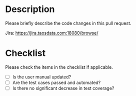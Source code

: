 # Description

Please briefly describe the code changes in this pull request.

Jira: https://jira.taosdata.com:18080/browse/<Jira-ID>

# Checklist

Please check the items in the checklist if applicable.

- [ ] Is the user manual updated?
- [ ] Are the test cases passed and automated?
- [ ] Is there no significant decrease in test coverage?
